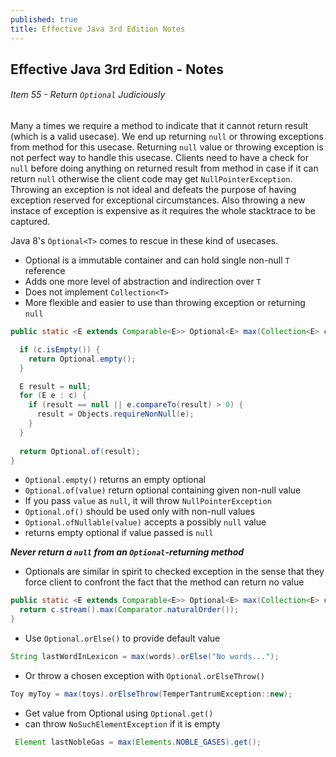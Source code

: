 ```yaml
---
published: true
title: Effective Java 3rd Edition Notes
---
```

## Effective Java 3rd Edition - Notes

###### Item 55 - Return `Optional` Judiciously
Many a times we require a method to indicate that it cannot return result (which is a valid usecase). We end up returning `null` or throwing exceptions from method for this usecase. Returning `null` value or throwing exception is not perfect way to handle this usecase. Clients need to have a check for `null` before doing anything on returned result from method in case if it can return `null` otherwise the client code may get `NullPointerException`. Throwing an exception is not ideal and defeats the purpose of having exception reserved for exceptional circumstances. Also throwing a new instace of exception is expensive as it requires the whole stacktrace to be captured.

Java 8's `Optional<T>` comes to rescue in these kind of usecases.

- Optional is a immutable container and can hold single non-null `T` reference
- Adds one more level of abstraction and indirection over `T`
- Does not implement `Collection<T>`
- More flexible and easier to use than throwing exception or returning `null`

```Java
public static <E extends Comparable<E>> Optional<E> max(Collection<E> c) {

  if (c.isEmpty()) {
    return Optional.empty();
  }

  E result = null;
  for (E e : c) {
    if (result == null || e.compareTo(result) > 0) {
      result = Objects.requireNonNull(e);
    }
  }
	
  return Optional.of(result);
}
```

- `Optional.empty()` returns an empty optional
- `Optional.of(value)` return optional containing given non-null value
 - If you pass `value` as `null`, it will throw `NullPointerException`
 - `Optional.of()` should be used only with non-null values
- `Optional.ofNullable(value)` accepts a possibly `null` value
 - returns empty optional if value passed is `null`

**_Never return a `null` from an `Optional`-returning method_**

- Optionals are similar in spirit to checked exception in the sense that they force client to confront the fact that the method can return no value

```Java
public static <E extends Comparable<E>> Optional<E> max(Collection<E> c) {
  return c.stream().max(Comparator.naturalOrder());
}
```

- Use `Optional.orElse()` to provide default value
```Java
String lastWordInLexicon = max(words).orElse("No words...");
```
- Or throw a chosen exception with `Optional.orElseThrow()`
```Java
Toy myToy = max(toys).orElseThrow(TemperTantrumException::new);
```
- Get value from Optional using `Optional.get()`
 - can throw `NoSuchElementException` if it is empty
 ```Java
  Element lastNobleGas = max(Elements.NOBLE_GASES).get();
  ```


